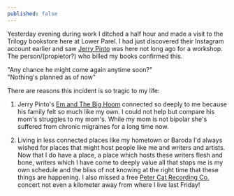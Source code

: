 ```yaml
---
published: false
---
```

Yesterday evening during work I ditched a half hour and made a visit to the Trilogy bookstore here at Lower Parel. I had just discovered their Instagram account earlier and saw [Jerry Pinto](https://scroll.in/article/838552/i-have-written-standing-up-in-buses-on-the-fourth-seat-of-a-mumbai-local-jerry-pinto "Scroll interview of Jerry Pinto") was here not long ago for a workshop. The person/(propietor?) who billed my books confirmed this. 

"Any chance he might come again anytime soon?"  
"Nothing's planned as of now"

There are reasons this incident is so tragic to my life:

1. Jerry Pinto's [Em and The Big Hoom](https://www.theguardian.com/books/2014/may/03/em-and-the-big-hoom-jerry-pinto-family-life-bombay "Gurdian article covering Jerry Pinto's Em and The Big Hoom") connected so deeply to me because his family felt so much like my own. I could not help but compare his mom's struggles to my mom's. While my mom is not bipolar she's suffered from chronic migraines for a long time now.

2. Living in less connected places like my hometown or Baroda I'd always wished for places that might host people like me and writers and artists. Now that I do have a place, a place which hosts these writers flesh and bone, writers which I have come to deeply value all that stops me is my own schedule and the bliss of not knowing at the right time that these things are happening. I also missed a free [Peter Cat Recording Co.](https://www.youtube.com/watch?v=S9jEQB53EAk "YouTube link to PCRC's I'm Home") concert not even a kilometer away from where I live last Friday!

